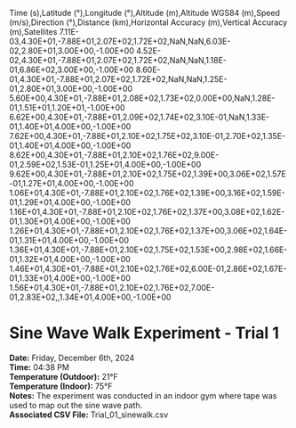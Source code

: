 Time (s),Latitude (°),Longitude (°),Altitude (m),Altitude WGS84 (m),Speed (m/s),Direction (°),Distance (km),Horizontal Accuracy (m),Vertical Accuracy (m),Satellites
7.11E-03,4.30E+01,-7.88E+01,2.07E+02,1.72E+02,NaN,NaN,6.03E-02,2.80E+01,3.00E+00,-1.00E+00
4.52E-02,4.30E+01,-7.88E+01,2.07E+02,1.72E+02,NaN,NaN,1.18E-01,6.86E+02,3.00E+00,-1.00E+00
8.60E-01,4.30E+01,-7.88E+01,2.07E+02,1.72E+02,NaN,NaN,1.25E-01,2.80E+01,3.00E+00,-1.00E+00
5.60E+00,4.30E+01,-7.88E+01,2.08E+02,1.73E+02,0.00E+00,NaN,1.28E-01,1.51E+01,1.20E+01,-1.00E+00
6.62E+00,4.30E+01,-7.88E+01,2.09E+02,1.74E+02,3.10E-01,NaN,1.33E-01,1.40E+01,4.00E+00,-1.00E+00
7.62E+00,4.30E+01,-7.88E+01,2.10E+02,1.75E+02,3.10E-01,2.70E+02,1.35E-01,1.40E+01,4.00E+00,-1.00E+00
8.62E+00,4.30E+01,-7.88E+01,2.10E+02,1.76E+02,9.00E-01,2.59E+02,1.53E-01,1.25E+01,4.00E+00,-1.00E+00
9.62E+00,4.30E+01,-7.88E+01,2.10E+02,1.75E+02,1.39E+00,3.06E+02,1.57E-01,1.27E+01,4.00E+00,-1.00E+00
1.06E+01,4.30E+01,-7.88E+01,2.10E+02,1.76E+02,1.39E+00,3.16E+02,1.59E-01,1.29E+01,4.00E+00,-1.00E+00
1.16E+01,4.30E+01,-7.88E+01,2.10E+02,1.76E+02,1.37E+00,3.08E+02,1.62E-01,1.30E+01,4.00E+00,-1.00E+00
1.26E+01,4.30E+01,-7.88E+01,2.10E+02,1.76E+02,1.37E+00,3.06E+02,1.64E-01,1.31E+01,4.00E+00,-1.00E+00
1.36E+01,4.30E+01,-7.88E+01,2.10E+02,1.75E+02,1.53E+00,2.98E+02,1.66E-01,1.32E+01,4.00E+00,-1.00E+00
1.46E+01,4.30E+01,-7.88E+01,2.10E+02,1.76E+02,6.00E-01,2.86E+02,1.67E-01,1.33E+01,4.00E+00,-1.00E+00
1.56E+01,4.30E+01,-7.88E+01,2.10E+02,1.76E+02,7.00E-01,2.83E+02,,1.34E+01,4.00E+00,-1.00E+00
# Sine Wave Walk Experiment - Trial 1

**Date:** Friday, December 6th, 2024  
**Time:** 04:38 PM  
**Temperature (Outdoor):** 21°F  
**Temperature (Indoor):** 75°F  
**Notes:** The experiment was conducted in an indoor gym where tape was used to map out the sine wave path.  
**Associated CSV File:** Trial_01_sinewalk.csv  